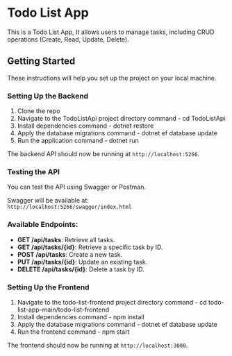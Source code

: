 # Todo List App

This is a Todo List App, It allows users to manage tasks, including CRUD operations (Create, Read, Update, Delete).

## Getting Started

These instructions will help you set up the project on your local machine.

### Setting Up the Backend

1. Clone the repo
2. Navigate to the TodoListApi project directory
    command - cd TodoListApi
3. Install dependencies
    command - dotnet restore
4. Apply the database migrations
    command - dotnet ef database update
5. Run the application
    command - dotnet run

The backend API should now be running at `http://localhost:5266`.

### Testing the API

You can test the API using Swagger or Postman.

Swagger will be available at:  
`http://localhost:5266/swagger/index.html`

### Available Endpoints:

- **GET /api/tasks**: Retrieve all tasks.
- **GET /api/tasks/{id}**: Retrieve a specific task by ID.
- **POST /api/tasks**: Create a new task.
- **PUT /api/tasks/{id}**: Update an existing task.
- **DELETE /api/tasks/{id}**: Delete a task by ID.

### Setting Up the Frontend

1. Navigate to the todo-list-frontend project directory
    command - cd todo-list-app-main/todo-list-frontend
2. Install dependencies
    command - npm install
3. Apply the database migrations
    command - dotnet ef database update
4. Run the frontend
    command - npm start

The frontend should now be running at `http://localhost:3000`.
